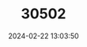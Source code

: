 ---
title: "30502"
category: "Erythroxylum sechellarum"
draft: false
date: 2024-02-22 13:03:50
languages:
  Creoles and pidgins, French-based (Other): ["Kafe Maron Pti Fey"]
---